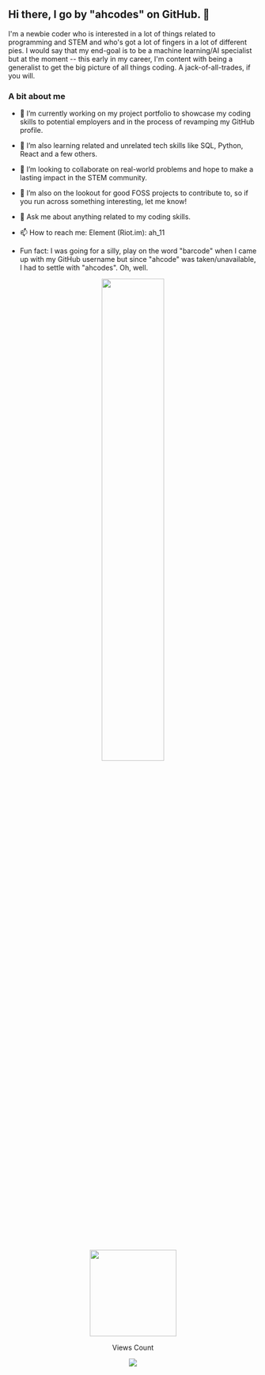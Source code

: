 ## Hi there, I go by "ahcodes" on GitHub.  👋 

I'm a newbie coder who is interested in a lot of things related to programming and STEM and who's got a lot of fingers in a lot of different pies. I would say that my end-goal is to be a machine learning/AI specialist but at the moment -- this early in my career, I'm content with being a generalist to get the big picture of all things coding. A jack-of-all-trades, if you will.

### A bit about me
- 🔭 I’m currently working on my project portfolio to showcase my coding skills to potential employers and in the process of revamping my GitHub profile.

- 🌱 I’m also learning related and unrelated tech skills like SQL, Python, React and a few others.

- 👯 I’m looking to collaborate on real-world problems and hope to make a lasting impact in the STEM community.

- 🤔 I’m also on the lookout for good FOSS projects to contribute to, so if you run across something interesting, let me know!

- 💬 Ask me about anything related to my coding skills.

- 📫 How to reach me: Element (Riot.im): ah_11 

- Fun fact: I was going for a silly, play on the word "barcode" when I came up with my GitHub username but since "ahcode" was taken/unavailable, I had to settle with "ahcodes". Oh, well.



<div>
  <p align = "center">
    <img width="50%" src="https://github-readme-streak-stats.herokuapp.com/?user=ahcodes&show_icons=true&locale=en&layout=compact&theme=radical&line_height=0" />
  </p>
</div>

<div>
  <p align=center>
    <img height="175"  src="https://github-readme-stats.vercel.app/api?username=ahcodes&show_icons=true&theme=tokyonight" />
  </p>
</div>


<p align=center>  
  Views Count
</p>
<p align=center>
<img src="https://profile-counter.glitch.me/{ahcodes}/count.svg" />
</p>

<!--
**ahcodes/ahcodes** is a ✨ _special_ ✨ repository because its `README.md` (this file) appears on your GitHub profile.

Here are some ideas to get you started:

<p align="center">
  <code><img title="HTML5" height="25" src="./img/html5.svg"></code>
  <code><img title="CSS" height="25" src="./img/css.svg"></code>
  <code><img title="Bootstrap" height="25" src="./img/bootstrap-5.png"></code>
  <code><img title="SASS" height="25" src="./img/sass.svg"></code>
  <code><img title="JavaScript" height="25" src="./img/javascript.svg"></code>
  <code><img title="Git" height="25" src="./img/git-original.svg"></code>
  <code><img title="VSCode" height="25" src="./img/vscode.png"></code>
</p>

[![Top Langs](https://github-readme-stats.vercel.app/api/top-langs/?username=ahcodes&layout=compact)](https://github.com/ahodes/github-readme-stats)
[![ahcodes's wakatime stats](https://github-readme-stats.vercel.app/api/wakatime?username=ahcodes)](https://github.com/ahcodes/github-readme-stats)

[![my github activity graph](https://activity-graph.herokuapp.com/graph?username=ahcodes&theme=redical)](https://github.com/ahcodes/github-readme-activity-graph)
<p align="center"> <img src="https://komarev.com/ghpvc/?username=ahcodes" alt="ahcodes-profile-views" /> </p>

-->
